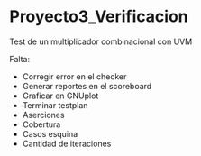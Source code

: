# Proyecto3_Verificacion
Test de un multiplicador combinacional con UVM

Falta:
- Corregir error en el checker
- Generar reportes en el scoreboard
- Graficar en GNUplot
- Terminar testplan
- Aserciones
- Cobertura
- Casos esquina
- Cantidad de iteraciones